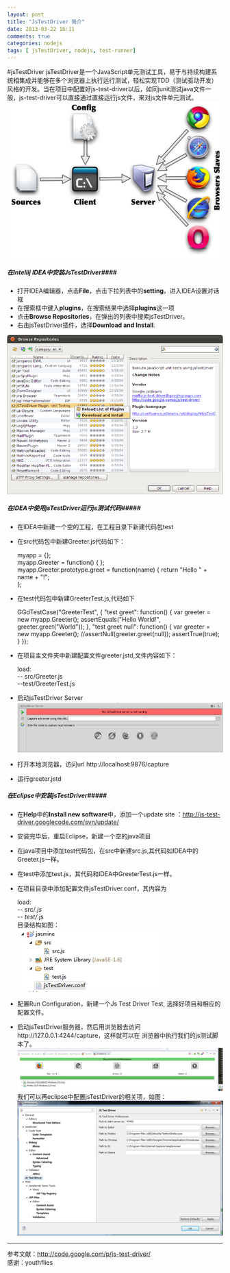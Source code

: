 ```yaml
---
layout: post
title: "JsTestDriver 简介"
date: 2013-03-22 16:11
comments: true
categories: nodejs
tags: [ jsTestDriver, nodejs, test-runner]
---
```

#jsTestDriver
jsTestDriver是一个JavaScript单元测试工具，易于与持续构建系统相集成并能够在多个浏览器上执行运行测试，轻松实现TDD（测试驱动开发）风格的开发。当在项目中配置好js-test-driver以后，如同junit测试java文件一般，js-test-driver可以直接通过直接运行js文件，来对js文件单元测试。   
![alt jsTestDriver框架](/images/blog/jsTestDriver-framework.jpg)
<!--more-->
##### 在Intellij IDEA中安装JsTestDriver####
* 打开IDEA编辑器，点击**File**，点击下拉列表中的**setting**，进入IDEA设置对话框   
* 在搜索框中键入**plugins**，在搜索结果中选择**plugins**这一项  
* 点击**Browse Repositories**，在弹出的列表中搜索jsTestDriver。   
* 右击jsTestDriver插件，选择**Download and Install**.   
 
![alt jsTestDriver插件安装](/images/blog/idea-install-jstestdriver-plugin-dialog.png)   
##### 在IDEA中使用jsTestDriver运行js测试代码#####
* 在IDEA中新建一个空的工程，在工程目录下新建代码包test
* 在src代码包中新建Greeter.js代码如下：  

    myapp = {};  
    myapp.Greeter = function() { };  
    myapp.Greeter.prototype.greet = function(name) {
    return "Hello " + name + "!";  
    };   
* 在test代码包中新建GreeterTest.js,代码如下

    GGdTestCase("GreeterTest", {
    "test greet": function() {
        var greeter = new myapp.Greeter();
        assertEquals("Hello World!", greeter.greet("World"));
    },
    "test greet null": function() {
        var greeter = new myapp.Greeter();
        //assertNull(greeter.greet(null));
        assertTrue(true);
    }
    });  
* 在项目主文件夹中新建配置文件greeter.jstd,文件内容如下：

    load:  
  -- src/Greeter.js  
  --test/GreeterTest.js  
* 启动jsTestDriver Server  
  ![alt jsTestDriver server](/images/blog/jsTestDriver-server.jpg)
* 打开本地浏览器，访问url http://localhost:9876/capture
* 运行greeter.jstd
    
##### 在Eclipse中安装jsTestDriver#####
* 在**Help**中的**Install new software**中，添加一个update site ：http://js-test-driver.googlecode.com/svn/update/  
* 安装完毕后，重启Eclipse，新建一个空的java项目
* 在java项目中添加test代码包，在src中新建src.js,其代码如IDEA中的Greeter.js一样。
* 在test中添加test.js，其代码和IDEA中GreeterTest.js一样。  
* 在项目目录中添加配置文件jsTestDriver.conf，其内容为

    load:  
    -- src/*.js  
    -- test/*.js  
目录结构如图：  
![alt 目录结构](/images/blog/eclipse-jstestDriver.jpg)
* 配置Run Configuration，新建一个Js Test Driver Test, 选择好项目和相应的配置文件。
* 启动jsTestDriver服务器，然后用浏览器去访问http://127.0.0.1:4244/capture，这样就可以在
浏览器中执行我们的js测试脚本了。  
![alt eclipse执行结果](/images/blog//eclipse-test.jpg)  
我们可以再eclipse中配置jsTestDriver的相关项，如图：  
![alt eclipse配置jsTestDriver](/images/blog//eclipse-js-setting.jpg)

---
参考文献：<http://code.google.com/p/js-test-driver/>   
感谢：youthflies